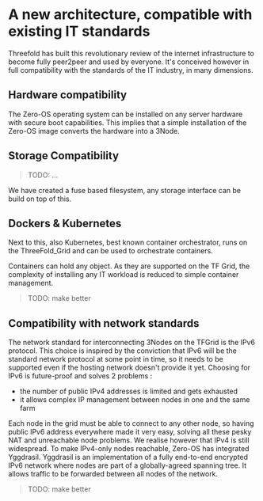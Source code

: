 # A new architecture, compatible with existing IT standards

Threefold has built this revolutionary review of the internet infrastructure to become fully peer2peer and used by everyone. It's conceived however in full compatibility with the standards of the IT industry, in many dimensions.

## Hardware compatibility

The Zero-OS operating system can be installed on any server hardware with secure boot capabilities.
This implies that a simple installation of the Zero-OS image converts the hardware into a 3Node.

## Storage Compatibility

> TODO: ...

We have created a fuse based filesystem, any storage interface can be build on top of this.

## Dockers & Kubernetes

Next to this, also Kubernetes, best known container orchestrator, runs on the ThreeFold_Grid and can be used to orchestrate containers.

Containers can hold any object. As they are supported on the TF Grid, the complexity of installing any IT workload is reduced to simple container management.

> TODO: make better

## Compatibility with network standards

The network standard for interconnecting 3Nodes on the TFGrid is the IPv6 protocol.
This choice is inspired by the conviction that IPv6 will be the standard network protocol at some point in time, so it needs to be supported even if the hosting network doesn't provide it yet.
Choosing for IPv6 is future-proof and solves 2 problems :

- the number of public IPv4 addresses is limited and gets exhausted
- it allows complex IP management between nodes in one and the same farm

Each node in the grid must be able to connect to any other node, so having public IPv6 address everywhere made it very easy, solving all these pesky NAT and unreachable node problems.
We realise however that IPv4 is still widespread. To make IPv4-only nodes reachable, Zero-OS has integrated Yggdrasil.
Yggdrasil is an implementation of a fully end-to-end encrypted IPv6 network where nodes are part of a globally-agreed spanning tree.
It allows traffic to be forwarded between all nodes of the network.

> TODO: make better

